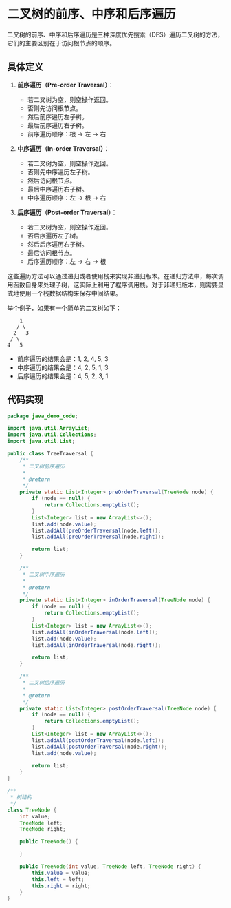 # 二叉树的前序、中序和后序遍历

二叉树的前序、中序和后序遍历是三种深度优先搜索（DFS）遍历二叉树的方法，它们的主要区别在于访问根节点的顺序。

## 具体定义

1. **前序遍历（Pre-order Traversal）**：
   - 若二叉树为空，则空操作返回。
   - 否则先访问根节点。
   - 然后前序遍历左子树。
   - 最后前序遍历右子树。
   - 前序遍历顺序：根 -> 左 -> 右

2. **中序遍历（In-order Traversal）**：
   - 若二叉树为空，则空操作返回。
   - 否则先中序遍历左子树。
   - 然后访问根节点。
   - 最后中序遍历右子树。
   - 中序遍历顺序：左 -> 根 -> 右

3. **后序遍历（Post-order Traversal）**：
   - 若二叉树为空，则空操作返回。
   - 否后序遍历左子树。
   - 然后后序遍历右子树。
   - 最后访问根节点。
   - 后序遍历顺序：左 -> 右 -> 根

这些遍历方法可以通过递归或者使用栈来实现非递归版本。在递归方法中，每次调用函数自身来处理子树，这实际上利用了程序调用栈。对于非递归版本，则需要显式地使用一个栈数据结构来保存中间结果。

举个例子，如果有一个简单的二叉树如下：

```
    1
   / \
  2   3
 / \
4   5
```

- 前序遍历的结果会是：1, 2, 4, 5, 3
- 中序遍历的结果会是：4, 2, 5, 1, 3
- 后序遍历的结果会是：4, 5, 2, 3, 1



## 代码实现

```java
package java_demo_code;

import java.util.ArrayList;
import java.util.Collections;
import java.util.List;

public class TreeTraversal {
    /**
     * 二叉树前序遍历
     * 
     * @return
     */
    private static List<Integer> preOrderTraversal(TreeNode node) {
        if (node == null) {
            return Collections.emptyList();
        }
        List<Integer> list = new ArrayList<>();
        list.add(node.value);
        list.addAll(preOrderTraversal(node.left));
        list.addAll(preOrderTraversal(node.right));

        return list;
    }

    /**
     * 二叉树中序遍历
     * 
     * @return
     */
    private static List<Integer> inOrderTraversal(TreeNode node) {
        if (node == null) {
            return Collections.emptyList();
        }
        List<Integer> list = new ArrayList<>();
        list.addAll(inOrderTraversal(node.left));
        list.add(node.value);
        list.addAll(inOrderTraversal(node.right));

        return list;
    }

    /**
     * 二叉树后序遍历
     * 
     * @return
     */
    private static List<Integer> postOrderTraversal(TreeNode node) {
        if (node == null) {
            return Collections.emptyList();
        }
        List<Integer> list = new ArrayList<>();
        list.addAll(postOrderTraversal(node.left));
        list.addAll(postOrderTraversal(node.right));
        list.add(node.value);

        return list;
    }
}

/**
 * 树结构
 */
class TreeNode {
    int value;
    TreeNode left;
    TreeNode right;

    public TreeNode() {

    }

    public TreeNode(int value, TreeNode left, TreeNode right) {
        this.value = value;
        this.left = left;
        this.right = right;
    }
}

```

